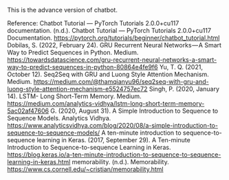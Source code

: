 This is the advance version of chatbot.

Reference:
Chatbot Tutorial — PyTorch Tutorials 2.0.0+cu117 documentation. (n.d.). Chatbot Tutorial — PyTorch Tutorials 2.0.0+cu117 Documentation. https://pytorch.org/tutorials/beginner/chatbot_tutorial.html
Dobilas, S. (2022, February 24). GRU Recurrent Neural Networks — A Smart Way to Predict Sequences in Python. Medium. https://towardsdatascience.com/gru-recurrent-neural-networks-a-smart-way-to-predict-sequences-in-python-80864e4fe9f6
Yu, T. Q. (2021, October 12). Seq2Seq with GRU and Luong Style Attention Mechanism. Medium. https://medium.com/@thamqianyu96/seq2seq-with-gru-and-luong-style-attention-mechanism-e5524757ec72
Singh, P. (2020, January 14). LSTM- Long Short-Term Memory. Medium. https://medium.com/analytics-vidhya/lstm-long-short-term-memory-5ac02af47606
G. (2020, August 31). A Simple Introduction to Sequence to Sequence Models. Analytics Vidhya. https://www.analyticsvidhya.com/blog/2020/08/a-simple-introduction-to-sequence-to-sequence-models/
A ten-minute introduction to sequence-to-sequence learning in Keras. (2017, September 29). A Ten-minute Introduction to Sequence-to-sequence Learning in Keras. https://blog.keras.io/a-ten-minute-introduction-to-sequence-to-sequence-learning-in-keras.html
memorability. (n.d.). Memorability. https://www.cs.cornell.edu/~cristian/memorability.html
